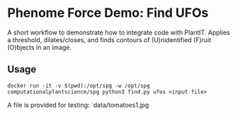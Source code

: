 # Phenome Force Demo: Find UFOs

A short workflow to demonstrate how to integrate code with PlantIT. Applies a threshold, dilates/closes, and finds contours of (U)nidentified (F)ruit (O)bjects in an image.

## Usage

`docker run -it -v $(pwd):/opt/spg -w /opt/spg computationalplantscience/spg python3 find.py ufos <input file>`

A file is provided for testing: `data/tomatoes1.jpg
